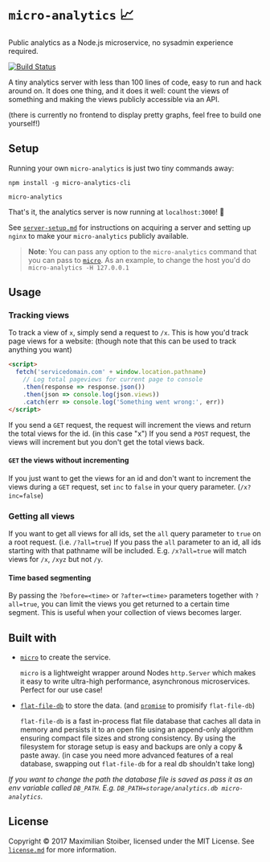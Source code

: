 # `micro-analytics` 📈

Public analytics as a Node.js microservice, no sysadmin experience required.

[![Build Status](https://travis-ci.org/mxstbr/micro-analytics.svg?branch=master)](https://travis-ci.org/mxstbr/micro-analytics)

A tiny analytics server with less than 100 lines of code, easy to run and hack around on. It does one thing, and it does it well: count the views of something and making the views publicly accessible via an API.

(there is currently no frontend to display pretty graphs, feel free to build one yourself!)

## Setup

Running your own `micro-analytics` is just two tiny commands away:

```
npm install -g micro-analytics-cli

micro-analytics
```

That's it, the analytics server is now running at `localhost:3000`! 🎉

See [`server-setup.md`](./server-setup.md) for instructions on acquiring a server and setting up `nginx` to make your `micro-analytics` publicly available.

> **Note**: You can pass any option to the `micro-analytics` command that you can pass to [`micro`](https://github.com/zeit/micro). As an example, to change the host you'd do `micro-analytics -H 127.0.0.1`

## Usage

### Tracking views

To track a view of `x`, simply send a request to `/x`. This is how you'd track page views for a website: (though note that this can be used to track anything you want)

```HTML
<script>
  fetch('servicedomain.com' + window.location.pathname)
    // Log total pageviews for current page to console
    .then(response => response.json())
    .then(json => console.log(json.views))
    .catch(err => console.log('Something went wrong:', err))
</script>
```

If you send a `GET` request, the request will increment the views and return the total views for the id. (in this case "x") If you send a `POST` request, the views will increment but you don't get the total views back.

#### `GET` the views without incrementing

If you just want to get the views for an id and don't want to increment the views during a `GET` request, set `inc` to `false` in your query parameter. (`/x?inc=false`)

### Getting all views

If you want to get all views for all ids, set the `all` query parameter to `true` on a root request. (i.e. `/?all=true`) If you pass the `all` parameter to an id, all ids starting with that pathname will be included. E.g. `/x?all=true` will match views for `/x`, `/xyz` but not `/y`.

#### Time based segmenting

By passing the `?before=<time>` or `?after=<time>` parameters together with `?all=true`, you can limit the views you get returned to a certain time segment. This is useful when your collection of views becomes larger.

## Built with

- [`micro`](https://github.com/zeit/micro) to create the service.

  `micro` is a lightweight wrapper around Nodes `http.Server` which makes it easy to write ultra-high performance, asynchronous microservices. Perfect for our use case!

- [`flat-file-db`](https://github.com/mafintosh/flat-file-db) to store the data. (and [`promise`](https://github.com/then/promise) to promisify `flat-file-db`)

  `flat-file-db` is a fast in-process flat file database that caches all data in memory and persists it to an open file using an append-only algorithm ensuring compact file sizes and strong consistency. By using the filesystem for storage setup is easy and backups are only a copy & paste away. (in case you need more advanced features of a real database, swapping out `flat-file-db` for a real db shouldn't take long)

*If you want to change the path the database file is saved as pass it as an env variable called `DB_PATH`. E.g. `DB_PATH=storage/analytics.db micro-analytics`.*

## License

Copyright ©️ 2017 Maximilian Stoiber, licensed under the MIT License. See [`license.md`](./license.md) for more information.
